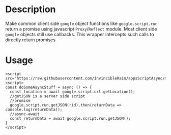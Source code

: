 # Description
Make common client side `google` object functions like `google.script.run` return a promise using  javascript `Proxy`/`Reflect` module. Most client side ``google`` objects still use callbacks. This wrapper intercepts such calls to directly return promises

# Usage
```
<script src="https://raw.githubusercontent.com/InvincibleRain/appsScriptAsync/main/PromiseProxy.min.js"/>
<script>
const doSomeAsyncStuff = async () => {
  const location = await google.script.url.getLocation();
  //getJSON is a server side script 
  //promise
  google.script.run.getJSON(rid).then(returnData => console.log(returnData));
  //async-await
  const returnData = await google.script.run.getJSON();
}
</script>
```
